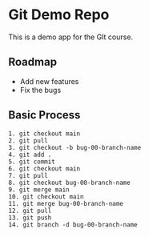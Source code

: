 # Git Demo Repo
This is a demo app for the GIt course.

## Roadmap
 * Add new features
 * Fix the bugs

 ## Basic Process
    1. git checkout main
    2. git pull
    3. git checkout -b bug-00-branch-name
    4. git add .
    5. git commit
    6. git checkout main
    7. git pull
    8. git checkout bug-00-branch-name
    9. git merge main
    10. git checkout main
    11. git merge bug-00-branch-name
    12. git pull
    13. git push
    14. git branch -d bug-00-branch-name